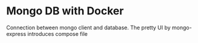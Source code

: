 # Mongo DB with Docker

Connection between mongo client and database.
The pretty UI by mongo-express introduces compose file
